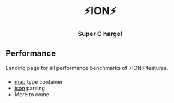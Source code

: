 <div align="center">
  <h1>⚡️ION⚡️</h1>
  <h3>Super C harge!</h3>
</div>

## Performance

Landing page for all performance benchmarks of ⚡️ION⚡️ features.

- [map](map.md) type container
- [json](json.md) parsing
- More to come
